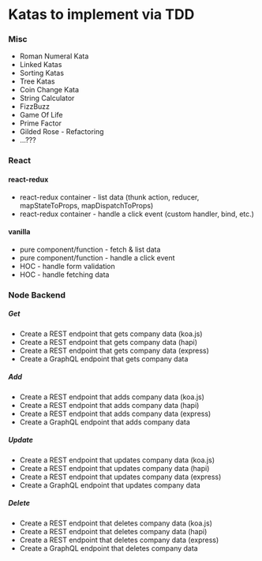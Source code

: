# Katas to implement via TDD

### Misc
- Roman Numeral Kata
- Linked Katas
- Sorting Katas
- Tree Katas
- Coin Change Kata
- String Calculator
- FizzBuzz
- Game Of Life
- Prime Factor
- Gilded Rose - Refactoring
- ...???

### React
#### react-redux
- react-redux container - list data (thunk action, reducer, mapStateToProps, mapDispatchToProps)
- react-redux container - handle a click event (custom handler, bind, etc.)

#### vanilla
- pure component/function - fetch & list data
- pure component/function - handle a click event
- HOC - handle form validation
- HOC - handle fetching data

### Node Backend
##### Get
- Create a REST endpoint that gets company data (koa.js)
- Create a REST endpoint that gets company data (hapi)
- Create a REST endpoint that gets company data (express)
- Create a GraphQL endpoint that gets company data

##### Add
- Create a REST endpoint that adds company data (koa.js)
- Create a REST endpoint that adds company data (hapi)
- Create a REST endpoint that adds company data (express)
- Create a GraphQL endpoint that adds company data

##### Update
- Create a REST endpoint that updates company data (koa.js)
- Create a REST endpoint that updates company data (hapi)
- Create a REST endpoint that updates company data (express)
- Create a GraphQL endpoint that updates company data

##### Delete
- Create a REST endpoint that deletes company data (koa.js)
- Create a REST endpoint that deletes company data (hapi)
- Create a REST endpoint that deletes company data (express)
- Create a GraphQL endpoint that deletes company data
